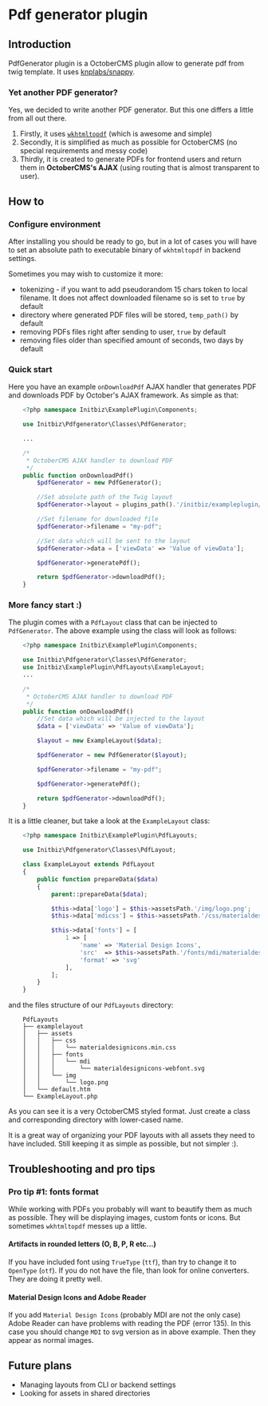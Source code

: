 # Pdf generator plugin
## Introduction
PdfGenerator plugin is a OctoberCMS plugin allow to generate pdf from twig template. It uses [knplabs/snappy](https://github.com/knplabs/snappy).

### Yet another PDF generator?
Yes, we decided to write another PDF generator. But this one differs a little from all out there.
1. Firstly, it uses [`wkhtmltopdf`](https://wkhtmltopdf.org/) (which is awesome and simple)
1. Secondly, it is simplified as much as possible for OctoberCMS (no special requirements and messy code)
1. Thirdly, it is created to generate PDFs for frontend users and return them in **OctoberCMS's AJAX** (using routing that is almost transparent to user).

## How to
### Configure environment
After installing you should be ready to go, but in a lot of cases you will have to set an absolute path to executable binary of `wkhtmltopdf` in backend settings.

Sometimes you may wish to customize it more:
 * tokenizing - if you want to add pseudorandom 15 chars token to local filename. It does not affect downloaded filename so is set to `true` by default
 * directory where generated PDF files will be stored, `temp_path()` by default
 * removing PDFs files right after sending to user, `true` by default
 * removing files older than specified amount of seconds, two days by default

### Quick start
Here you have an example `onDownloadPdf` AJAX handler that generates PDF and downloads PDF by October's AJAX framework. As simple as that:

```php
    <?php namespace Initbiz\ExamplePlugin\Components;

    use Initbiz\Pdfgenerator\Classes\PdfGenerator;

    ...

    /*
     * OctoberCMS AJAX handler to download PDF
     */
    public function onDownloadPdf()
        $pdfGenerator = new PdfGenerator();

        //Set absolute path of the Twig layout
        $pdfGenerator->layout = plugins_path().'/initbiz/exampleplugin/views/pdf/pdflayout.htm';

        //Set filename for downloaded file
        $pdfGenerator->filename = "my-pdf";

        //Set data which will be sent to the layout
        $pdfGenerator->data = ['viewData' => 'Value of viewData'];

        $pdfGenerator->generatePdf();

        return $pdfGenerator->downloadPdf();
    }
```

### More fancy start :)
The plugin comes with a `PdfLayout` class that can be injected to `PdfGenerator`. The above example using the class will look as follows:

```php
    <?php namespace Initbiz\ExamplePlugin\Components;

    use Initbiz\Pdfgenerator\Classes\PdfGenerator;
    use Initbiz\ExamplePlugin\PdfLayouts\ExampleLayout;
    ...

    /*
     * OctoberCMS AJAX handler to download PDF
     */
    public function onDownloadPdf()
        //Set data which will be injected to the layout
        $data = ['viewData' => 'Value of viewData'];

        $layout = new ExampleLayout($data);

        $pdfGenerator = new PdfGenerator($layout);

        $pdfGenerator->filename = "my-pdf";

        $pdfGenerator->generatePdf();

        return $pdfGenerator->downloadPdf();
    }
```

It is a little cleaner, but take a look at the `ExampleLayout` class:

```php
    <?php namespace Initbiz\ExamplePlugin\PdfLayouts;

    use Initbiz\Pdfgenerator\Classes\PdfLayout;

    class ExampleLayout extends PdfLayout
    {
        public function prepareData($data)
        {
            parent::prepareData($data);

            $this->data['logo'] = $this->assetsPath.'/img/logo.png';
            $this->data['mdicss'] = $this->assetsPath.'/css/materialdesignicons.min.css';

            $this->data['fonts'] = [
                1 => [
                    'name' => 'Material Design Icons',
                    'src'  => $this->assetsPath.'/fonts/mdi/materialdesignicons-webfont.svg',
                    'format' => 'svg'
                ],
            ];
        }
    }
```

and the files structure of our `PdfLayouts` directory:

```
    PdfLayouts
    ├── examplelayout
    │   ├── assets
    │   │   ├── css
    │   │   │   └── materialdesignicons.min.css
    │   │   ├── fonts
    │   │   │   └── mdi
    │   │   │       └── materialdesignicons-webfont.svg
    │   │   └── img
    │   │       └── logo.png
    │   └── default.htm
    └── ExampleLayout.php
```

As you can see it is a very OctoberCMS styled format. Just create a class and corresponding directory with lower-cased name.

It is a great way of organizing your PDF layouts with all assets they need to have included. Still keeping it as simple as possible, but not simpler :).

## Troubleshooting and pro tips

### Pro tip #1: fonts format
While working with PDFs you probably will want to beautify them as much as possible. They will be displaying images, custom fonts or icons.
But sometimes `wkhtmltopdf` messes up a little.

#### Artifacts in rounded letters (O, B, P, R etc...)
If you have included font using `TrueType` (`ttf`), than try to change it to `OpenType` (`otf`). If you do not have the file, than look for online converters. They are doing it pretty well.

#### Material Design Icons and Adobe Reader
If you add `Material Design Icons` (probably MDI are not the only case) Adobe Reader can have problems with reading the PDF (error 135). In this case you should change `MDI` to svg version as in above example. Then they appear as normal images.

## Future plans
* Managing layouts from CLI or backend settings
* Looking for assets in shared directories
